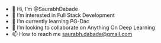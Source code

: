 - 👋 Hi, I’m @SaurabhDabade
- 👀 I’m interested in Full Stack Development
- 🌱 I’m currently learning PG-Dac
- 💞️ I’m looking to collaborate on Anything On Deep Learning
- 📫 How to reach me saurabh.dabade@gmail.com

<!---
SaurabhDabade/SaurabhDabade is a ✨ special ✨ repository because its `README.md` (this file) appears on your GitHub profile.
You can click the Preview link to take a look at your changes.
--->
